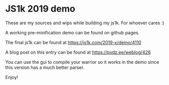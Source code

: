 # JS1k 2019 demo

These are my sources and wips while building my js1k. For whoever cares :)

A working pre-minification demo can be found on github pages.

The final js1k can be found at https://js1k.com/2019-x/demo/4110

A blog post on this entry can be found at https://pvdz.ee/weblog/426

You can use the gui to compile your warrior so it works in the demo since this version has a much better parser.

Enjoy!
